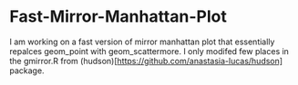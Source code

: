 # Fast-Mirror-Manhattan-Plot

I am working on a fast version of mirror manhattan plot that essentially repalces geom_point with geom_scattermore. I only modifed few places in the gmirror.R from (hudson)[https://github.com/anastasia-lucas/hudson]  package.
